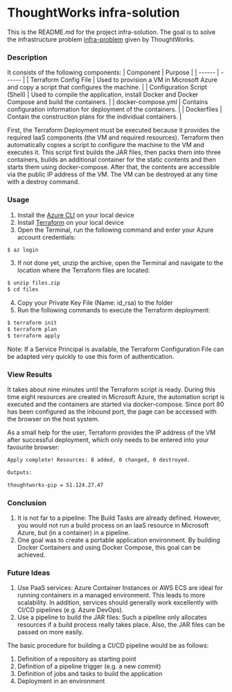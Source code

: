 # ThoughtWorks infra-solution

This is the README.md for the project infra-solution. The goal is to solve the infrastructure problem [infra-problem](https://github.com/ThoughtWorksInc/infra-problem) given by ThoughtWorks.

### Description
It consists of the following components:
| Component | Purpose |
| ------ | ------ |
| Terraform Config File | Used to provision a VM in Microsoft Azure and copy a script that configures the machine. |
| Configuration Script (Shell) | Used to compile the application, install Docker and Docker Compose and build the containers. |
| docker-compose.yml | Contains configuration information for deployment of the containers. |
| Dockerfiles | Contain the construction plans for the individual containers. |

First, the Terraform Deployment must be executed because it provides the required IaaS components (the VM and required resources). Terraform then automatically copies a script to configure the machine to the VM and executes it. This script first builds the JAR files, then packs them into three containers, builds an additional container for the static contents and then starts them using docker-compose. After that, the contents are accessible via the public IP address of the VM. The VM can be destroyed at any time with a destroy command.

### Usage
1) Install the [Azure CLI](https://docs.microsoft.com/de-de/cli/azure/install-azure-cli) on your local device
2) Install [Terraform](https://learn.hashicorp.com/tutorials/terraform/install-cli) on your local device
3) Open the Terminal, run the following command and enter your Azure account credentials:
```sh
$ az login
```
3) If not done yet, unzip the archive, open the Terminal and navigate to the location where the Terraform files are located:
```sh
$ unzip files.zip
$ cd files
```
4) Copy your Private Key File (Name: id_rsa) to the folder
4) Run the following commands to execute the Terraform deployment:
```sh
$ terraform init
$ terraform plan
$ terraform apply
```

Note: If a Service Principal is available, the Terraform Configuration File can be adapted very quickly to use this form of authentication.

### View Results
It takes about nine minutes until the Terraform script is ready. During this time eight resources are created in Microsoft Azure, the automation script is executed and the containers are started via docker-compose. Since port 80 has been configured as the inbound port, the page can be accessed with the browser on the host system.

As a small help for the user, Terraform provides the IP address of the VM after successful deployment, which only needs to be entered into your favourite browser:

```sh
Apply complete! Resources: 8 added, 0 changed, 0 destroyed.

Outputs:

thoughtworks-pip = 51.124.27.47
```

### Conclusion
1) It is not far to a pipeline: The Build Tasks are already defined. However, you would not run a build process on an IaaS resource in Microsoft Azure, but (in a container) in a pipeline. 
2) One goal was to create a portable application environment. By building Docker Containers and using Docker Compose, this goal can be achieved. 

### Future Ideas
1) Use PaaS services: Azure Container Instances or AWS ECS are ideal for running containers in a managed environment. This leads to more scalability. In addition, services should generally work excellently with CI/CD pipelines (e.g. Azure DevOps).
2) Use a pipeline to build the JAR files: Such a pipeline only allocates resources if a build process really takes place. Also, the JAR files can be passed on more easily.

The basic procedure for building a CI/CD pipeline would be as follows:
1) Definition of a repository as starting point
2) Definition of a pipeline trigger (e.g. a new commit)
3) Definition of jobs and tasks to build the application
4) Deployment in an environment